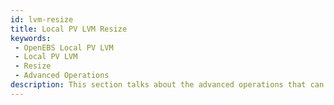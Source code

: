 ```yaml
---
id: lvm-resize
title: Local PV LVM Resize
keywords:
 - OpenEBS Local PV LVM
 - Local PV LVM
 - Resize
 - Advanced Operations
description: This section talks about the advanced operations that can be performed in the OpenEBS Local Persistent Volumes (PV) backed by the LVM Storage.  
---
```


